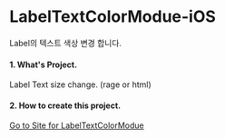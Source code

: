 # LabelTextColorModue-iOS
Label의 텍스트 색상 변경 합니다.

#### 1. What's Project.

  Label Text size change. (rage or html) 
  
#### 2. How to create this project.

[Go to Site for LabelTextColorModue](http://faith-developer.tistory.com/entry/SWIFT4-Text-%EC%A4%91%EA%B0%84%EC%97%90-%EC%83%89%EC%83%81-%EB%84%A3%EA%B8%B0?category=716137)
